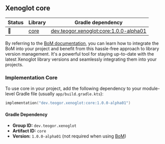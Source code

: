 ## Xenoglot core

| Status | Library | Gradle dependency |
| ------ | ------- | ----------------- |
| 🧪 | [core](..documentation//core) | [dev.teogor.xenoglot:core:1.0.0-alpha01](#implementation-core) |

By referring to the [BoM documentation](bom/versions.md), you can learn how to integrate the BoM into your project and benefit from this hassle-free approach to library version management. It's a powerful tool for staying up-to-date with the latest Xenoglot library versions and seamlessly integrating them into your projects.


### Implementation Core

To use core in your project, add the following dependency to your module-level Gradle file (usually `app/build.gradle.kts`):

```kotlin
implementation("dev.teogor.xenoglot:core:1.0.0-alpha01")
```

#### Gradle Dependency

- **Group ID:** `dev.teogor.xenoglot`
- **Artifact ID:** `core`
- **Version:** `1.0.0-alpha01` (not required when using [BoM](bom/versions.md))


